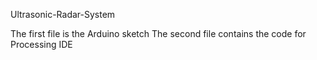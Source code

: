 Ultrasonic-Radar-System

The first file is the Arduino sketch The second file contains the code for Processing IDE

